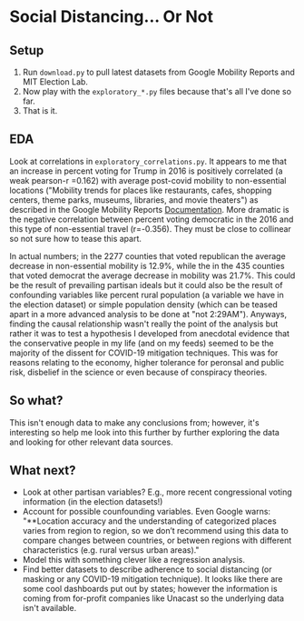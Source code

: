 # Social Distancing... Or Not

## Setup
1. Run `download.py` to pull latest datasets from Google Mobility Reports and MIT Election Lab.
1. Now play with the `exploratory_*.py` files because that's all I've done so far. 
1. That is it.

## EDA
Look at correlations in `exploratory_correlations.py`.  It appears to me that an increase in percent voting for 
Trump in 2016 is positively correlated (a weak pearson-r =0.162) with average post-covid mobility
to non-essential locations ("Mobility trends for places like restaurants, cafes, shopping centers, theme parks, museums, 
libraries, and movie theaters") as described in the Google Mobility Reports [Documentation](https://www.google.com/covid19/mobility/data_documentation.html?hl=en).  More dramatic is the negative correlation between percent voting democratic in the 2016 and this type of non-essential travel (r=-0.356).  They must be close to collinear so not sure how to tease this apart. 

In actual numbers; in the 2277 counties that voted republican the average decrease in non-essential 
mobility is 12.9%, while the in the 435 counties that voted democrat the average decrease in mobility was 21.7%.  This could be the result of prevailing partisan ideals but it could also be the result of confounding variables like percent rural population (a variable we have in the election dataset) or simple population density (which can be teased apart in a more advanced analysis to be done at "not 2:29AM").  Anyways, finding the causal relationship wasn't really the point of the analysis but rather it was to test a hypothesis I developed from anecdotal evidence that the conservative people in my life (and on my feeds) seemed to be the majority of the dissent for COVID-19 mitigation techniques.  This was for reasons relating to the economy, higher tolerance for peronsal and public risk, disbelief in the science or even because of conspiracy theories. 
 
## So what?
This isn't enough data to make any conclusions from; however, it's interesting so help me look into this further
by further exploring the data and looking for other relevant data sources.

## What next?
- Look at other partisan variables? E.g., more recent congressional voting information (in the election datasets!)
- Account for possible counfounding variables.  Even Google warns: "**Location accuracy and the understanding of categorized places varies from region to region, so we don’t recommend using this data to compare changes between countries, or between regions with different characteristics (e.g. rural versus urban areas)."
- Model this with something clever like a regression analysis.
- Find better datasets to describe adherence to social distancing (or masking or any COVID-19 mitigation technique).  It looks like there are some cool dashboards put out by
states; however the information is coming from for-profit companies like Unacast so the underlying data isn't available.
